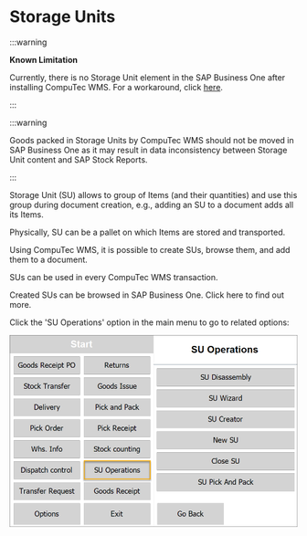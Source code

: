 # Storage Units

:::warning

**Known Limitation**

Currently, there is no Storage Unit element in the SAP Business One after installing CompuTec WMS. For a workaround, click [here](./storage-unit-in-sap-business-one-menu-error.md). 

:::

:::warning

Goods packed in Storage Units by CompuTec WMS should not be moved in SAP Business One as it may result in data inconsistency between Storage Unit content and SAP Stock Reports.

:::

Storage Unit (SU) allows to group of Items (and their quantities) and use this group during document creation, e.g., adding an SU to a document adds all its Items.

Physically, SU can be a pallet on which Items are stored and transported.

Using CompuTec WMS, it is possible to create SUs, browse them, and add them to a document.

SUs can be used in every CompuTec WMS transaction.

Created SUs can be browsed in SAP Business One. Click here to find out more.

Click the 'SU Operations' option in the main menu to go to related options:

![SU](./media/SUOperations.png)
